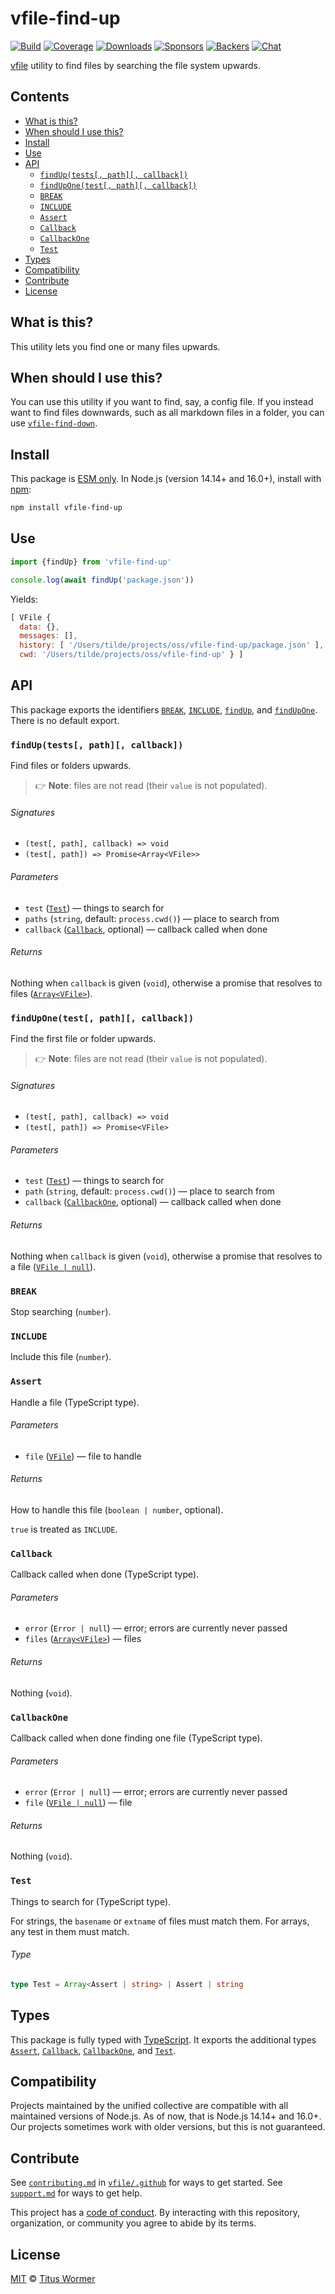 # vfile-find-up

[![Build][build-badge]][build]
[![Coverage][coverage-badge]][coverage]
[![Downloads][downloads-badge]][downloads]
[![Sponsors][sponsors-badge]][collective]
[![Backers][backers-badge]][collective]
[![Chat][chat-badge]][chat]

[vfile][] utility to find files by searching the file system upwards.

## Contents

*   [What is this?](#what-is-this)
*   [When should I use this?](#when-should-i-use-this)
*   [Install](#install)
*   [Use](#use)
*   [API](#api)
    *   [`findUp(tests[, path][, callback])`](#finduptests-path-callback)
    *   [`findUpOne(test[, path][, callback])`](#finduponetest-path-callback)
    *   [`BREAK`](#break)
    *   [`INCLUDE`](#include)
    *   [`Assert`](#assert)
    *   [`Callback`](#callback)
    *   [`CallbackOne`](#callbackone)
    *   [`Test`](#test)
*   [Types](#types)
*   [Compatibility](#compatibility)
*   [Contribute](#contribute)
*   [License](#license)

## What is this?

This utility lets you find one or many files upwards.

## When should I use this?

You can use this utility if you want to find, say, a config file.
If you instead want to find files downwards, such as all markdown files in a
folder, you can use [`vfile-find-down`][vfile-find-down].

## Install

This package is [ESM only][esm].
In Node.js (version 14.14+ and 16.0+), install with [npm][]:

```sh
npm install vfile-find-up
```

## Use

```js
import {findUp} from 'vfile-find-up'

console.log(await findUp('package.json'))
```

Yields:

```js
[ VFile {
  data: {},
  messages: [],
  history: [ '/Users/tilde/projects/oss/vfile-find-up/package.json' ],
  cwd: '/Users/tilde/projects/oss/vfile-find-up' } ]
```

## API

This package exports the identifiers
[`BREAK`][api-break],
[`INCLUDE`][api-include],
[`findUp`][api-find-up], and
[`findUpOne`][api-find-up-one].
There is no default export.

### `findUp(tests[, path][, callback])`

Find files or folders upwards.

> 👉 **Note**: files are not read (their `value` is not populated).

###### Signatures

*   `(test[, path], callback) => void`
*   `(test[, path]) => Promise<Array<VFile>>`

###### Parameters

*   `test` ([`Test`][api-test])
    — things to search for
*   `paths` (`string`, default: `process.cwd()`)
    — place to search from
*   `callback` ([`Callback`][api-callback], optional)
    — callback called when done

###### Returns

Nothing when `callback` is given (`void`), otherwise a promise that resolves to
files ([`Array<VFile>`][vfile]).

### `findUpOne(test[, path][, callback])`

Find the first file or folder upwards.

> 👉 **Note**: files are not read (their `value` is not populated).

###### Signatures

*   `(test[, path], callback) => void`
*   `(test[, path]) => Promise<VFile>`

###### Parameters

*   `test` ([`Test`][api-test])
    — things to search for
*   `path` (`string`, default: `process.cwd()`)
    — place to search from
*   `callback` ([`CallbackOne`][api-callback-one], optional)
    — callback called when done

###### Returns

Nothing when `callback` is given (`void`), otherwise a promise that resolves to
a file ([`VFile | null`][vfile]).

### `BREAK`

Stop searching (`number`).

### `INCLUDE`

Include this file (`number`).

### `Assert`

Handle a file (TypeScript type).

###### Parameters

*   `file` ([`VFile`][vfile])
    — file to handle

###### Returns

How to handle this file (`boolean | number`, optional).

`true` is treated as `INCLUDE`.

### `Callback`

Callback called when done (TypeScript type).

###### Parameters

*   `error` (`Error | null`)
    — error; errors are currently never passed
*   `files` ([`Array<VFile>`][vfile])
    — files

###### Returns

Nothing (`void`).

### `CallbackOne`

Callback called when done finding one file (TypeScript type).

###### Parameters

*   `error` (`Error | null`)
    — error; errors are currently never passed
*   `file` ([`VFile | null`][vfile])
    — file

###### Returns

Nothing (`void`).

### `Test`

Things to search for (TypeScript type).

For strings, the `basename` or `extname` of files must match them.
For arrays, any test in them must match.

###### Type

```ts
type Test = Array<Assert | string> | Assert | string
```

## Types

This package is fully typed with [TypeScript][].
It exports the additional types
[`Assert`][api-assert],
[`Callback`][api-callback],
[`CallbackOne`][api-callback-one], and
[`Test`][api-test].

## Compatibility

Projects maintained by the unified collective are compatible with all maintained
versions of Node.js.
As of now, that is Node.js 14.14+ and 16.0+.
Our projects sometimes work with older versions, but this is not guaranteed.

## Contribute

See [`contributing.md`][contributing] in [`vfile/.github`][health] for ways to
get started.
See [`support.md`][support] for ways to get help.

This project has a [code of conduct][coc].
By interacting with this repository, organization, or community you agree to
abide by its terms.

## License

[MIT][license] © [Titus Wormer][author]

<!-- Definitions -->

[build-badge]: https://github.com/vfile/vfile-find-up/workflows/main/badge.svg

[build]: https://github.com/vfile/vfile-find-up/actions

[coverage-badge]: https://img.shields.io/codecov/c/github/vfile/vfile-find-up.svg

[coverage]: https://codecov.io/github/vfile/vfile-find-up

[downloads-badge]: https://img.shields.io/npm/dm/vfile-find-up.svg

[downloads]: https://www.npmjs.com/package/vfile-find-up

[sponsors-badge]: https://opencollective.com/unified/sponsors/badge.svg

[backers-badge]: https://opencollective.com/unified/backers/badge.svg

[collective]: https://opencollective.com/unified

[chat-badge]: https://img.shields.io/badge/chat-discussions-success.svg

[chat]: https://github.com/vfile/vfile/discussions

[npm]: https://docs.npmjs.com/cli/install

[esm]: https://gist.github.com/sindresorhus/a39789f98801d908bbc7ff3ecc99d99c

[typescript]: https://www.typescriptlang.org

[contributing]: https://github.com/vfile/.github/blob/main/contributing.md

[support]: https://github.com/vfile/.github/blob/main/support.md

[health]: https://github.com/vfile/.github

[coc]: https://github.com/vfile/.github/blob/main/code-of-conduct.md

[license]: license

[author]: https://wooorm.com

[vfile]: https://github.com/vfile/vfile

[vfile-find-down]: https://github.com/vfile/vfile-find-down

[api-break]: #break

[api-include]: #include

[api-find-up]: #finduptests-path-callback

[api-find-up-one]: #finduponetest-path-callback

[api-assert]: #assert

[api-callback]: #callback

[api-callback-one]: #callbackone

[api-test]: #test
